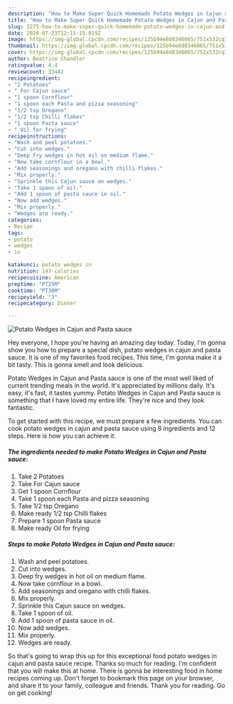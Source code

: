 ```yaml
---
description: "How to Make Super Quick Homemade Potato Wedges in Cajun and Pasta sauce"
title: "How to Make Super Quick Homemade Potato Wedges in Cajun and Pasta sauce"
slug: 3275-how-to-make-super-quick-homemade-potato-wedges-in-cajun-and-pasta-sauce
date: 2020-07-23T12:15:15.019Z
image: https://img-global.cpcdn.com/recipes/125b94e8d8346065/751x532cq70/potato-wedges-in-cajun-and-pasta-sauce-recipe-main-photo.jpg
thumbnail: https://img-global.cpcdn.com/recipes/125b94e8d8346065/751x532cq70/potato-wedges-in-cajun-and-pasta-sauce-recipe-main-photo.jpg
cover: https://img-global.cpcdn.com/recipes/125b94e8d8346065/751x532cq70/potato-wedges-in-cajun-and-pasta-sauce-recipe-main-photo.jpg
author: Beatrice Chandler
ratingvalue: 4.4
reviewcount: 33442
recipeingredient:
- "2 Potatoes"
- " For Cajun sauce"
- "1 spoon Cornflour"
- "1 spoon each Pasta and pizza seasoning"
- "1/2 tsp Oregano"
- "1/2 tsp Chilli flakes"
- "1 spoon Pasta sauce"
- " Oil for frying"
recipeinstructions:
- "Wash and peel potatoes."
- "Cut into wedges."
- "Deep fry wedges in hot oil on medium flame."
- "Now take cornflour in a bowl."
- "Add seasonings and oregano with chilli flakes."
- "Mix properly."
- "Sprinkle this Cajun sauce on wedges."
- "Take 1 spoon of oil."
- "Add 1 spoon of pasta sauce in oil."
- "Now add wedges."
- "Mix properly."
- "Wedges are ready."
categories:
- Recipe
tags:
- potato
- wedges
- in

katakunci: potato wedges in 
nutrition: 147 calories
recipecuisine: American
preptime: "PT25M"
cooktime: "PT30M"
recipeyield: "3"
recipecategory: Dinner

---
```



![Potato Wedges in Cajun and Pasta sauce](https://img-global.cpcdn.com/recipes/125b94e8d8346065/751x532cq70/potato-wedges-in-cajun-and-pasta-sauce-recipe-main-photo.jpg)

Hey everyone, I hope you're having an amazing day today. Today, I'm gonna show you how to prepare a special dish, potato wedges in cajun and pasta sauce. It is one of my favorites food recipes. This time, I'm gonna make it a bit tasty. This is gonna smell and look delicious.

Potato Wedges in Cajun and Pasta sauce is one of the most well liked of current trending meals in the world. It's appreciated by millions daily. It's easy, it's fast, it tastes yummy. Potato Wedges in Cajun and Pasta sauce is something that I have loved my entire life. They're nice and they look fantastic.




To get started with this recipe, we must prepare a few ingredients. You can cook potato wedges in cajun and pasta sauce using 8 ingredients and 12 steps. Here is how you can achieve it.

<!--inarticleads1-->

##### The ingredients needed to make Potato Wedges in Cajun and Pasta sauce:

1. Take 2 Potatoes
1. Take  For Cajun sauce
1. Get 1 spoon Cornflour
1. Take 1 spoon each Pasta and pizza seasoning
1. Take 1/2 tsp Oregano
1. Make ready 1/2 tsp Chilli flakes
1. Prepare 1 spoon Pasta sauce
1. Make ready  Oil for frying




<!--inarticleads2-->

##### Steps to make Potato Wedges in Cajun and Pasta sauce:

1. Wash and peel potatoes.
1. Cut into wedges.
1. Deep fry wedges in hot oil on medium flame.
1. Now take cornflour in a bowl.
1. Add seasonings and oregano with chilli flakes.
1. Mix properly.
1. Sprinkle this Cajun sauce on wedges.
1. Take 1 spoon of oil.
1. Add 1 spoon of pasta sauce in oil.
1. Now add wedges.
1. Mix properly.
1. Wedges are ready.




So that's going to wrap this up for this exceptional food potato wedges in cajun and pasta sauce recipe. Thanks so much for reading. I'm confident that you will make this at home. There is gonna be interesting food in home recipes coming up. Don't forget to bookmark this page on your browser, and share it to your family, colleague and friends. Thank you for reading. Go on get cooking!
